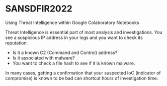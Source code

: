 # SANSDFIR2022
Using Threat Intelligence within Google Colaboratory Notebooks

Threat Intelligence is essential part of most analysis and investigations. You see a suspicious IP address in your logs and you want to check its reputation:

- Is it a known C2 (Command and Control) address? 
- Is it associated with malware? 
- You want to check a file hash to see if it is known malware.  

In many cases, getting a confirmation that your suspected IoC (indicator of compromise) is known to be bad can shortcut hours of investigation time.
